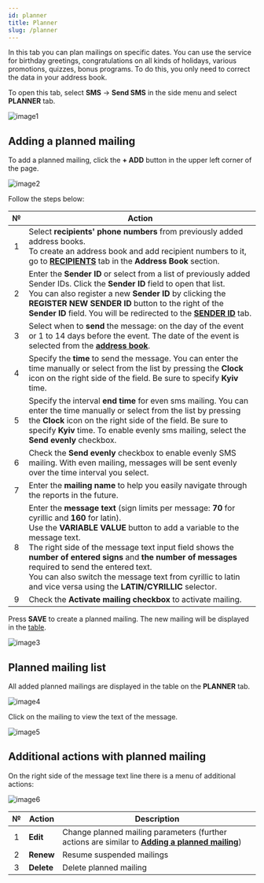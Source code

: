 ```yaml
---
id: planner
title: Planner
slug: /planner
---
```


In this tab you can plan mailings on specific dates. You can use the service for birthday greetings, congratulations on all kinds of holidays, various promotions, quizzes, bonus programs. To do this, you only need to correct the data in your address book.

To open this tab, select **SMS** → **Send SMS** in the side menu and select **PLANNER** tab.

![image1](/img/en/sms_send_sms_planner/image1.png)

## Adding a planned mailing

To add a planned mailing, click the **+ ADD** button in the upper left corner of the page.

![image2](/img/en/sms_send_sms_planner/image2.png)

Follow the steps below:

|  №  | Action |
| :-: | ------ |
| 1 | Select **recipients' phone numbers** from previously added address books. <br/> To create an address book and add recipient numbers to it, go to [**RECIPIENTS**](/docs/instruction/sms/address_book/recipients.md) tab in the **Address Book** section. |
| 2 | Enter the **Sender ID** or select from a list of previously added Sender IDs. Click the **Sender ID** field to open that list. <br/> You can also register a new **Sender ID** by clicking the **REGISTER NEW SENDER ID** button to the right of the **Sender ID** field. You will be redirected to the [**SENDER ID**](/docs/instruction/sms/send_sms/sender_id.md) tab. |
| 3 | Select when to **send** the message: on the day of the event or 1 to 14 days before the event. The date of the event is selected from the [**address book**](/docs/instruction/sms/address_book/recipients.md). |
| 4 | Specify the **time** to send the message. You can enter the time manually or select from the list by pressing the **Clock** icon on the right side of the field. Be sure to specify **Kyiv** time. |
| 5 | Specify the interval **end time** for even sms mailing. You can enter the time manually or select from the list by pressing the **Clock** icon on the right side of the field. Be sure to specify **Kyiv** time. To enable evenly sms mailing, select the **Send evenly** checkbox. |
| 6 | Check the **Send evenly** checkbox to enable evenly SMS mailing. With even mailing, messages will be sent evenly over the time interval you select. |
| 7 | Enter the **mailing name** to help you easily navigate through the reports in the future. |
| 8 | Enter the **message text** (sign limits per message: **70** for cyrillic and **160** for latin). <br/> Use the **VARIABLE VALUE** button to add a variable to the message text. <br/> The right side of the message text input field shows the **number of entered signs** and **the number of messages** required to send the entered text. <br/> You can also switch the message text from cyrillic to latin and vice versa using the **LATIN/CYRILLIC** selector. |
| 9 | Check the **Activate mailing checkbox** to activate mailing. |

Press **SAVE** to create a planned mailing. The new mailing will be displayed in the [table](#planned-mailing-list).

![image3](/img/en/sms_send_sms_planner/image3.png)

## Planned mailing list

All added planned mailings are displayed in the table on the **PLANNER** tab.

![image4](/img/en/sms_send_sms_planner/image4.png)

Click on the mailing to view the text of the message.

![image5](/img/en/sms_send_sms_planner/image5.png)

## Additional actions with planned mailing

On the right side of the message text line there is a menu of additional actions:

![image6](/img/en/sms_send_sms_planner/image6.png)

|  №  | Action | Description |
| :-: | ------ | ----------- |
| 1 | **Edit** | Change planned mailing parameters (further actions are similar to [**Adding a planned mailing**](#adding-a-planned-mailing)) |
| 2 | **Renew** | Resume suspended mailings |
| 3 | **Delete** | Delete planned mailing |
